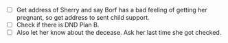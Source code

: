 - [ ] Get address of Sherry and say Borf has a bad feeling of getting her pregnant, so get address to sent child support.
- [ ] Check if there is DND Plan B.
- [ ] Also let her know about the decease. Ask her last time she got checked.